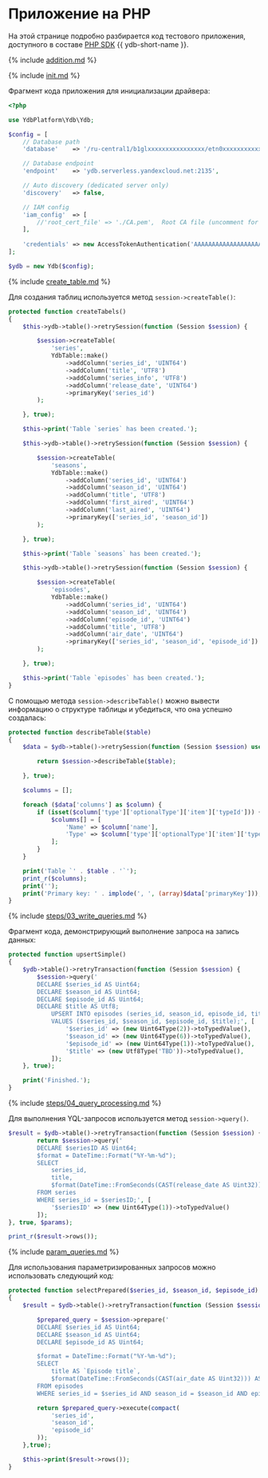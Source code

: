 # Приложение на PHP

На этой странице подробно разбирается код тестового приложения, доступного в составе [PHP SDK](https://github.com/ydb-platform/ydb-php-sdk) {{ ydb-short-name }}.

{% include [addition.md](auxilary/addition.md) %}

{% include [init.md](steps/01_init.md) %}

Фрагмент кода приложения для инициализации драйвера:

```php
<?php

use YdbPlatform\Ydb\Ydb;

$config = [
    // Database path
    'database'    => '/ru-central1/b1glxxxxxxxxxxxxxxxx/etn0xxxxxxxxxxxxxxxx',

    // Database endpoint
    'endpoint'    => 'ydb.serverless.yandexcloud.net:2135',

    // Auto discovery (dedicated server only)
    'discovery'   => false,

    // IAM config
    'iam_config'  => [
        //'root_cert_file' => './CA.pem',  Root CA file (uncomment for dedicated server)
    ],
    
    'credentials' => new AccessTokenAuthentication('AAAAAAAAAAAAAAAAAAAAAAAAAAAAAAAAAAAAAAA') // use from reference/ydb-sdk/auth
];

$ydb = new Ydb($config);

```

{% include [create_table.md](steps/02_create_table.md) %}

Для создания таблиц используется метод `session->createTable()`:
```php
protected function createTabels()
{
    $this->ydb->table()->retrySession(function (Session $session) {

        $session->createTable(
            'series',
            YdbTable::make()
                ->addColumn('series_id', 'UINT64')
                ->addColumn('title', 'UTF8')
                ->addColumn('series_info', 'UTF8')
                ->addColumn('release_date', 'UINT64')
                ->primaryKey('series_id')
        );

    }, true);

    $this->print('Table `series` has been created.');

    $this->ydb->table()->retrySession(function (Session $session) {

        $session->createTable(
            'seasons',
            YdbTable::make()
                ->addColumn('series_id', 'UINT64')
                ->addColumn('season_id', 'UINT64')
                ->addColumn('title', 'UTF8')
                ->addColumn('first_aired', 'UINT64')
                ->addColumn('last_aired', 'UINT64')
                ->primaryKey(['series_id', 'season_id'])
        );

    }, true);

    $this->print('Table `seasons` has been created.');

    $this->ydb->table()->retrySession(function (Session $session) {

        $session->createTable(
            'episodes',
            YdbTable::make()
                ->addColumn('series_id', 'UINT64')
                ->addColumn('season_id', 'UINT64')
                ->addColumn('episode_id', 'UINT64')
                ->addColumn('title', 'UTF8')
                ->addColumn('air_date', 'UINT64')
                ->primaryKey(['series_id', 'season_id', 'episode_id'])
        );

    }, true);

    $this->print('Table `episodes` has been created.');
}
```

С помощью метода `session->describeTable()` можно вывести информацию о структуре таблицы и убедиться, что она успешно создалась:

```php
protected function describeTable($table)
{
    $data = $ydb->table()->retrySession(function (Session $session) use ($table) {

        return $session->describeTable($table);

    }, true);

    $columns = [];

    foreach ($data['columns'] as $column) {
        if (isset($column['type']['optionalType']['item']['typeId'])) {
            $columns[] = [
                'Name' => $column['name'],
                'Type' => $column['type']['optionalType']['item']['typeId'],
            ];
        }
    }

    print('Table `' . $table . '`');
    print_r($columns);
    print('');
    print('Primary key: ' . implode(', ', (array)$data['primaryKey']));
}
```

{% include [steps/03_write_queries.md](steps/03_write_queries.md) %}

Фрагмент кода, демонстрирующий выполнение запроса на запись данных:

```php
protected function upsertSimple()
{
    $ydb->table()->retryTransaction(function (Session $session) {
        $session->query('
        DECLARE $series_id AS Uint64;
        DECLARE $season_id AS Uint64;
        DECLARE $episode_id AS Uint64;
        DECLARE $title AS Utf8;
            UPSERT INTO episodes (series_id, season_id, episode_id, title)
            VALUES ($series_id, $season_id, $episode_id, $title);', [
                '$series_id' => (new Uint64Type(2))->toTypedValue(),
                '$season_id' => (new Uint64Type(6))->toTypedValue(),
                '$episode_id' => (new Uint64Type(1))->toTypedValue(),
                '$title' => (new Utf8Type('TBD'))->toTypedValue(),
            ]);
    }, true);

    print('Finished.');
}
```


{% include [steps/04_query_processing.md](steps/04_query_processing.md) %}

Для выполнения YQL-запросов используется метод `session->query()`.

```php
$result = $ydb->table()->retryTransaction(function (Session $session) {
        return $session->query('
        DECLARE $seriesID AS Uint64;
        $format = DateTime::Format("%Y-%m-%d");
        SELECT
            series_id,
            title,
            $format(DateTime::FromSeconds(CAST(release_date AS Uint32))) AS release_date
        FROM series
        WHERE series_id = $seriesID;', [
            '$seriesID' => (new Uint64Type(1))->toTypedValue()
        ]);
}, true, $params);

print_r($result->rows());
```

{% include [param_queries.md](../_includes/steps/06_param_queries.md) %}

Для использования параметризированных запросов можно использовать следующий код:
```php
protected function selectPrepared($series_id, $season_id, $episode_id)
{
    $result = $ydb->table()->retryTransaction(function (Session $session) use ($series_id, $season_id, $episode_id) {

        $prepared_query = $session->prepare('
        DECLARE $series_id AS Uint64;
        DECLARE $season_id AS Uint64;
        DECLARE $episode_id AS Uint64;

        $format = DateTime::Format("%Y-%m-%d");
        SELECT
            title AS `Episode title`,
            $format(DateTime::FromSeconds(CAST(air_date AS Uint32))) AS `Air date`
        FROM episodes
        WHERE series_id = $series_id AND season_id = $season_id AND episode_id = $episode_id;');

        return $prepared_query->execute(compact(
            'series_id',
            'season_id',
            'episode_id'
        ));
    },true);

    $this->print($result->rows());
}
```